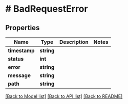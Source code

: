 # # BadRequestError

## Properties

Name | Type | Description | Notes
------------ | ------------- | ------------- | -------------
**timestamp** | **string** |  | 
**status** | **int** |  | 
**error** | **string** |  | 
**message** | **string** |  | 
**path** | **string** |  | 

[[Back to Model list]](../../README.md#documentation-for-models) [[Back to API list]](../../README.md#documentation-for-api-endpoints) [[Back to README]](../../README.md)


